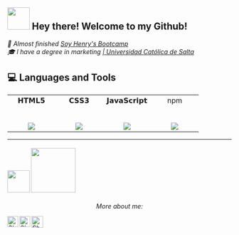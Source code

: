 
<h2><img src="https://media.giphy.com/media/VgCDAzcKvsR6OM0uWg/giphy.gif" width="50"> Hey there! Welcome to my Github!</h2>

<p><em> 🚀 Almost finished <a href="https://www.soyhenry.com/"> Soy Henry's Bootcamp</a>
 </br> 🎓 I have a degree in marketing <a href="https://www.ucasal.edu.ar/">| Universidad Católica de Salta </a>
</em></p>


## 💻 Languages and Tools 

<table>
  <tbody>
    <tr valign="top">
      <td width="25%" align="center">
        <span>𝗛𝗧𝗠𝗟𝟱</span><br><br><br>
        <a src="https://www.w3schools.com/html/"><img src="https://img.icons8.com/color/48/000000/html-5.png"/></a>
      </td>
      <td width="25%" align="center">
        <span>𝗖𝗦𝗦𝟯</span><br><br><br>
        <a src="https://www.w3schools.com/css/"><img src="https://img.icons8.com/color/48/000000/css3.png"/></a>
      </td>
      <td width="25%" align="center">
        <span>𝗝𝗮𝘃𝗮𝗦𝗰𝗿𝗶𝗽𝘁</span><br><br><br>
     <a src="https://www.javascript.com/"><img src="https://img.icons8.com/color/48/000000/javascript.png"/></a>
      </td>
      <td width="25%" align="center">
        <span>npm</span><br><br><br>
<a src="https://www.npmjs.com/"><img src="https://img.icons8.com/color/48/000000/npm.png"/></a>
      </td>
    </tr>
  </tbody>
</table>
<hr>

  <h4>
 <img src="https://i.giphy.com/media/IdyAQJVN2kVPNUrojM/200.webp" width="50">   <img src="https://media.giphy.com/media/kH1DBkPNyZPOk0BxrM/giphy.gif" width="100">
  </h4>


<p align="center"> 
  <i> More about me: </i>
</p>

 <a href="https://www.linkedin.com/in/ximena-flores-berejnoi/">
    <img align="left" alt="Shubhamdeep Jha | Linkedin" width="24px" src="https://github.com/TheDudeThatCode/TheDudeThatCode/blob/master/Assets/Linkedin.svg" />
  </a>
  <a href="https://www.instagram.com/ximefloresberejnoi/">
    <img align="left" alt="Shubhamdeep Jha | Instagram" width="24px" src="https://github.com/TheDudeThatCode/TheDudeThatCode/blob/master/Assets/Instagram.svg" />
  </a>
  <a href="floresberejnoi@gmail.com">
    <img align="left" alt="Shubhamdeep Jha | Gmail" width="26px" src="https://github.com/TheDudeThatCode/TheDudeThatCode/blob/master/Assets/Gmail.svg" />
  </a>

<!--
**ximenafloresberejnoi/ximenafloresberejnoi** is a ✨ _special_ ✨ repository because its `README.md` (this file) appears on your GitHub profile.

Here are some ideas to get you started:

- 🔭 I’m currently working on ...
- 🌱 I’m currently learning ...
- 👯 I’m looking to collaborate on ...
- 🤔 I’m looking for help with ...
- 💬 Ask me about ...
- 📫 How to reach me: ...
- 😄 Pronouns: ...
- ⚡ Fun fact: ...
-->
